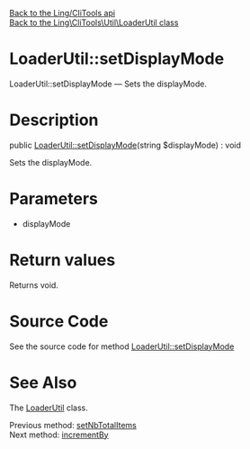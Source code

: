 [Back to the Ling/CliTools api](https://github.com/lingtalfi/CliTools/blob/master/doc/api/Ling/CliTools.md)<br>
[Back to the Ling\CliTools\Util\LoaderUtil class](https://github.com/lingtalfi/CliTools/blob/master/doc/api/Ling/CliTools/Util/LoaderUtil.md)


LoaderUtil::setDisplayMode
================



LoaderUtil::setDisplayMode — Sets the displayMode.




Description
================


public [LoaderUtil::setDisplayMode](https://github.com/lingtalfi/CliTools/blob/master/doc/api/Ling/CliTools/Util/LoaderUtil/setDisplayMode.md)(string $displayMode) : void




Sets the displayMode.




Parameters
================


- displayMode

    


Return values
================

Returns void.








Source Code
===========
See the source code for method [LoaderUtil::setDisplayMode](https://github.com/lingtalfi/CliTools/blob/master/Util/LoaderUtil.php#L81-L84)


See Also
================

The [LoaderUtil](https://github.com/lingtalfi/CliTools/blob/master/doc/api/Ling/CliTools/Util/LoaderUtil.md) class.

Previous method: [setNbTotalItems](https://github.com/lingtalfi/CliTools/blob/master/doc/api/Ling/CliTools/Util/LoaderUtil/setNbTotalItems.md)<br>Next method: [incrementBy](https://github.com/lingtalfi/CliTools/blob/master/doc/api/Ling/CliTools/Util/LoaderUtil/incrementBy.md)<br>

